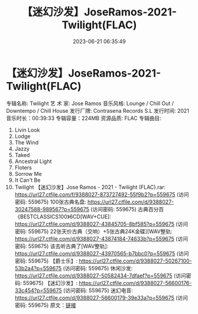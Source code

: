﻿---
title: 【迷幻沙发】JoseRamos-2021-Twilight(FLAC)
date: 2023-06-21 06:35:49
categories: 古典音乐、新世纪、纯音雅乐
tags: 纯音雅乐
---
# 【迷幻沙发】JoseRamos-2021-Twilight(FLAC)

专辑名称: Twilight
艺 术 家: Jose Ramos
音乐风格: Lounge / Chill Out / Downtempo / Chill House
发行厂牌: Contrasena Records S.L
发行时间: 2021
音乐时长：00:39:33
专辑容量：224MB
资源品质: FLAC
专辑曲目:
01. Livin Look
02. Lodge
03. The Wind
04. Jazzy
05. Taked
06. Ancestral Light
07. Floters
08. Sorrow Me
09. It Can't Be
10. Twilight
【迷幻沙发】Jose Ramos - 2021 - Twilight (FLAC).rar: https://url27.ctfile.com/f/9388027-873727492-55f9b2?p=559675
(访问密码: 559675)
100张古典名盘: https://url27.ctfile.com/d/9388027-30247588-989567?p=559675
(访问密码: 559675)
古典百分百《BESTCLASSICS100》6CD[WAV+CUE]: https://url27.ctfile.com/d/9388027-43845705-8bf585?p=559675
(访问密码: 559675)
22张天价古典（交响）+5张古典24K金碟][WAV整轨: https://url27.ctfile.com/d/9388027-43874184-74633b?p=559675
(访问密码: 559675)
该去听古典了[WAV整轨]: https://url27.ctfile.com/d/9388027-43970565-b7bbc0?p=559675
(访问密码: 559675)
【爵士乐】: https://url27.ctfile.com/d/9388027-50267100-53b2a4?p=559675
(访问密码: 559675)
休闲沙发: https://url27.ctfile.com/d/9388027-50582434-7dfaef?p=559675
(访问密码: 559675)
【迷幻沙发】: https://url27.ctfile.com/d/9388027-56600176-33c454?p=559675
(访问密码: 559675)
迷幻电音: https://url27.ctfile.com/d/9388027-56600179-39e33a?p=559675
(访问密码: 559675)
原文：[链接](https://blog.sina.com.cn/s/blog_1647c7e76010312fb.html)